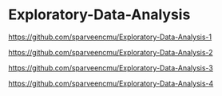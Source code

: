 # Exploratory-Data-Analysis

https://github.com/sparveencmu/Exploratory-Data-Analysis-1

https://github.com/sparveencmu/Exploratory-Data-Analysis-2

https://github.com/sparveencmu/Exploratory-Data-Analysis-3

https://github.com/sparveencmu/Exploratory-Data-Analysis-4

